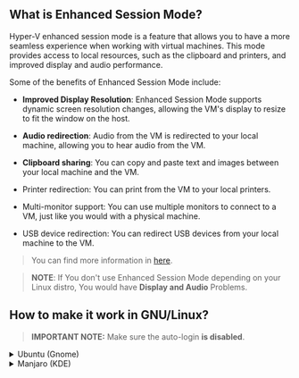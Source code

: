 ## What is Enhanced Session Mode?
Hyper-V enhanced session mode is a feature that allows you to have a more seamless experience when working with virtual machines. This mode provides access to local resources, such as the clipboard and printers, and improved display and audio performance.  

Some of the benefits of Enhanced Session Mode include:

* **Improved Display Resolution**: Enhanced Session Mode supports dynamic screen resolution changes, allowing the VM's display to resize to fit the window on the host.

* **Audio redirection**: Audio from the VM is redirected to your local machine, allowing you to hear audio from the VM.

* **Clipboard sharing**: You can copy and paste text and images between your local machine and the VM.
* Printer redirection: You can print from the VM to your local printers.

* Multi-monitor support: You can use multiple monitors to connect to a VM, just like you would with a physical machine.

* USB device redirection: You can redirect USB devices from your local machine to the VM.

> You can find more information in [here](https://learn.microsoft.com/en-us/windows-server/virtualization/hyper-v/learn-more/use-local-resources-on-hyper-v-virtual-machine-with-vmconnect#choose-a-local-resource).

> **NOTE**: If You don't use Enhanced Session Mode depending on your Linux distro, You would have **Display and Audio** Problems.

## How to make it work in GNU/Linux?

> **IMPORTANT NOTE:** Make sure the auto-login **is disabled**.

<details>
<summary> Ubuntu (Gnome)</summary>
<br>
<blockquote><b>NOTE:</b> Make sure that you have <b>curl</b> installed.</blockquote>
<h3> 24.04 </h3>
<pre><code>
sudo bash -c "$(curl -sSL https://raw.githubusercontent.com/ali-hasehmi/LinuxVM-HyperV/main/enable-enhanced-session-mode/ubuntu/install24_04.sh)" 
</pre></code> 

<h3> 22.04 </h3>
<pre><code>
sudo bash -c "$(curl -sSL https://raw.githubusercontent.com/ali-hasehmi/LinuxVM-HyperV/main/enable-enhanced-session-mode/ubuntu/install22_04.sh)" 
</pre></code> 
  
</details>

<details>
<summary> Manjaro (KDE) </summary>

</details>
